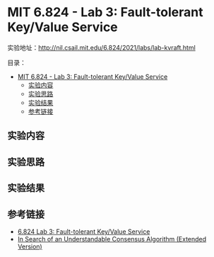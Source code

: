 # MIT 6.824 - Lab 3: Fault-tolerant Key/Value Service

实验地址：<http://nil.csail.mit.edu/6.824/2021/labs/lab-kvraft.html>

目录：

- [MIT 6.824 - Lab 3: Fault-tolerant Key/Value Service](#mit-6824---lab-3-fault-tolerant-keyvalue-service)
  - [实验内容](#实验内容)
  - [实验思路](#实验思路)
  - [实验结果](#实验结果)
  - [参考链接](#参考链接)

## 实验内容

## 实验思路

## 实验结果

## 参考链接

* [6.824 Lab 3: Fault-tolerant Key/Value Service](http://nil.csail.mit.edu/6.824/2021/labs/lab-kvraft.html)
* [In Search of an Understandable Consensus Algorithm (Extended Version)](https://raft.github.io/raft.pdf)
